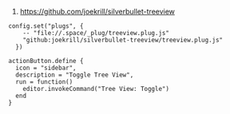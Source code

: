 
1. https://github.com/joekrill/silverbullet-treeview

```space-lua
config.set("plugs", {
    -- "file://.space/_plug/treeview.plug.js"
    "github:joekrill/silverbullet-treeview/treeview.plug.js"
  })

actionButton.define {
  icon = "sidebar",
  description = "Toggle Tree View",
  run = function()
    editor.invokeCommand("Tree View: Toggle")
  end
}
```